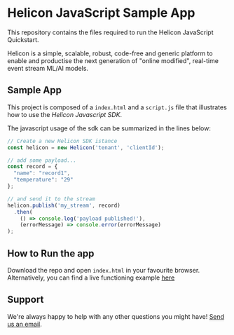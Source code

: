 # Helicon JavaScript Sample App
This repository contains the files required to run the Helicon JavaScript Quickstart.

Helicon is a simple, scalable, robust, code-free and generic platform to enable and productise the next generation of "online modified", real-time event stream ML/AI models.

## Sample App

This project is composed of a `index.html` and a `script.js` file that illustrates how to use the _Helicon Javascript SDK_.

The javascript usage of the sdk can be summarized in the lines below:

```javascript
// Create a new Helicon SDK istance
const helicon = new Helicon('tenant', 'clientId');

// add some payload...
const record = {
  "name": "record1",
  "temperature": "29"
};

// and send it to the stream
helicon.publish('my_stream', record)
  .then(
    () => console.log('payload published!'),
    (errorMessage) => console.error(errorMessage)
);
```

## How to Run the app

Download the repo and open `index.html` in your favourite browser.
Alternatively, you can find a live functioning example [here](https://stackblitz.com/edit/helicon-javascript-quickstart)

## Support
We're always happy to help with any other questions you might have! [Send us an email](mailto:support@radicalbit.io).
